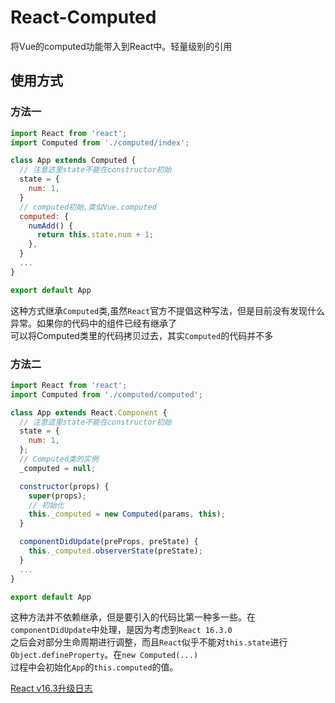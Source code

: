 # React-Computed
将Vue的computed功能带入到React中。轻量级别的引用

## 使用方式

### 方法一

```javascript
import React from 'react';
import Computed from './computed/index';

class App extends Computed {
  // 注意这里state不能在constructor初始
  state = {
    num: 1,
  }
  // computed初始,类似Vue.computed
  computed: {
    numAdd() {
      return this.state.num + 1;
    },
  }
  ...
}

export default App
```
这种方式继承`Computed`类,虽然`React`官方不提倡这种写法，但是目前没有发现什么异常。如果你的代码中的组件已经有继承了   
可以将Computed类里的代码拷贝过去，其实`Computed`的代码并不多

### 方法二

```javascript
import React from 'react';
import Computed from './computed/computed';

class App extends React.Component {
  // 注意这里state不能在constructor初始
  state = {
    num: 1,
  };
  // Computed类的实例
  _computed = null;

  constructor(props) {
    super(props);
    // 初始化
    this._computed = new Computed(params, this);
  }

  componentDidUpdate(preProps, preState) {
    this._computed.observerState(preState);
  }
  ...
}

export default App
```
这种方法并不依赖继承，但是要引入的代码比第一种多一些。在`componentDidUpdate`中处理，是因为考虑到`React 16.3.0`  
之后会对部分生命周期进行调整，而且`React`似乎不能对`this.state`进行`Object.defineProperty`。在`new Computed(...)`  
过程中会初始化`App`的`this.computed`的值。


[React v16.3升级日志](https://doc.react-china.org/blog/2018/03/29/react-v-16-3.html#component-lifecycle-changes)
